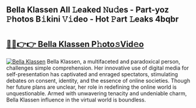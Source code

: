 ## Bella Klassen All 𝙻eaked 𝙽u𝚍es - Part-yoz 𝙿hotos B𝚒kini 𝚅𝚒deo - Hot 𝙿art 𝙻eaks 4bqbr

# <h2><a href="http://ld20kmm.urlbe.top/?page=Bella+Klassen">🔗🔗👉👉 Bella Klassen P𝚑oto𝚜Vid𝚎o</a></h2>

[![Bella Klassen](https://i.imgur.com/eBuTRDB.gif)](http://ld20kmm.urlbe.top/?page=Bella+Klassen)
Bella Klassen, a multifaceted and paradoxical person, challenges simple comprehension. Her innovative use of digital media for self-presentation has captivated and enraged spectators, stimulating debates on consent, identity, and the essence of online societies. Though her future plans are unclear, her role in redefining the online world is unquestionable. Armed with unwavering tenacity and undeniable charm, Bella Klassen influence in the virtual world is boundless.
